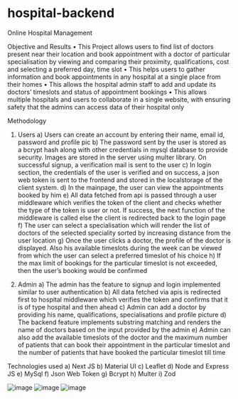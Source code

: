 # hospital-backend
Online Hospital Management

Objective and Results
•	This Project allows users to find list of doctors present near their location and book appointment with a doctor of particular specialisation by viewing and comparing their proximity, qualifications, cost and selecting a preferred day, time slot
•	This helps users to gather information and book appointments in any hospital at a single place from their homes
•	This allows the hospital admin staff to add and update its doctors’ timeslots and status of appointment bookings 
•	This allows multiple hospitals and users to collaborate in a single website, with ensuring safety that the admins can access data of their hospital only

Methodology
1)	Users
  a)	Users can create an account by entering their name, email id, password and profile pic
  b)	The password sent by the user is stored as a bcrypt hash along with other credentials in mysql database to provide security. Images are stored in the server using multer library. On successful signup, a verification mail is sent to the user
  c)	In login section, the credentials of the user is verified and on success, a json web token is sent to the frontend and stored in the localstorage of the client system.
  d)	In the mainpage, the user can view the appointments booked by him
  e)	All data fetched from api is passed through a user middleware which verifies the token of the client and checks whether the type of the token is user or not. If success, the next function of the middleware is called else the client is redirected back to the login page
  f)	The user can select a specialisation which will render the list of doctors of the selected speciality sorted by increasing distance from the user location
  g)	Once the user clicks a doctor, the profile of the doctor is displayed. Also his available timeslots during the week can be viewed from which the user can select a preferred timeslot of his choice
  h)	If the max limit of bookings for the particular timeslot is not exceeded, then the user’s booking would be confirmed

2)	Admin
  a)	The admin has the feature to signup and login implemented similar to user authentication
  b)	All data fetched via apis is redirected first to hospital middleware which verifies the token and confirms that it is of type hospital and then ahead
  c)	Admin can add a doctor by providing his name, qualifications, specialisations and profile picture
  d)	The backend feature implements substring matching and renders the name of doctors based on the input provided by the admin
  e)	Admin can also add the available timeslots of the doctor and the maximum number of patients that can book their appointment in the particular timeslot and the number of patients that have booked the particular timeslot till time

Technologies used
  a)	Next JS
  b)	Material UI
  c)	Leaflet
  d)	Node and Express JS
  e)	MySql
  f)	Json Web Token
  g)	Bcrypt
  h)	Multer
  i)	Zod
  
  
  ![image](https://user-images.githubusercontent.com/114980313/232226537-61918f20-0245-43f7-9a32-20ab1eb62aa2.png)
  ![image](https://user-images.githubusercontent.com/114980313/232226637-a5e48baf-98f4-4f4e-ab15-b373cb62819c.png)
  ![image](https://user-images.githubusercontent.com/114980313/232226703-b868f4ef-dbbf-45d0-b856-bd4248fabec6.png)




